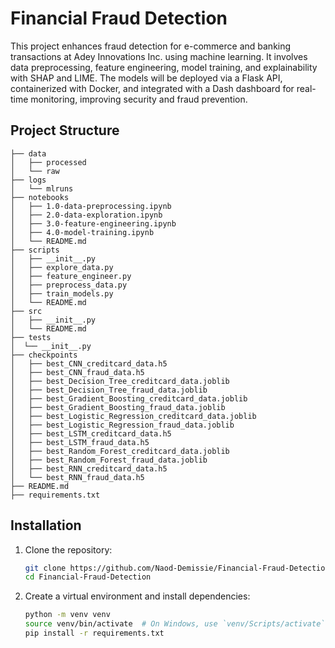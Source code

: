 # Financial Fraud Detection

This project enhances fraud detection for e-commerce and banking transactions at Adey Innovations Inc. using machine learning. It involves data preprocessing, feature engineering, model training, and explainability with SHAP and LIME. The models will be deployed via a Flask API, containerized with Docker, and integrated with a Dash dashboard for real-time monitoring, improving security and fraud prevention.

## Project Structure


```
├── data
│   ├── processed
│   └── raw
├── logs
│   └── mlruns
├── notebooks
│   ├── 1.0-data-preprocessing.ipynb
│   ├── 2.0-data-exploration.ipynb
│   ├── 3.0-feature-engineering.ipynb
│   ├── 4.0-model-training.ipynb
│   └── README.md
├── scripts
│   ├── __init__.py
│   ├── explore_data.py
│   ├── feature_engineer.py
│   ├── preprocess_data.py
│   ├── train_models.py
│   └── README.md
├── src
│   ├── __init__.py
│   └── README.md
├── tests
│  └── __init__.py
├── checkpoints
│   ├── best_CNN_creditcard_data.h5
│   ├── best_CNN_fraud_data.h5
│   ├── best_Decision_Tree_creditcard_data.joblib
│   ├── best_Decision_Tree_fraud_data.joblib
│   ├── best_Gradient_Boosting_creditcard_data.joblib
│   ├── best_Gradient_Boosting_fraud_data.joblib
│   ├── best_Logistic_Regression_creditcard_data.joblib
│   ├── best_Logistic_Regression_fraud_data.joblib
│   ├── best_LSTM_creditcard_data.h5
│   ├── best_LSTM_fraud_data.h5
│   ├── best_Random_Forest_creditcard_data.joblib
│   ├── best_Random_Forest_fraud_data.joblib
│   ├── best_RNN_creditcard_data.h5
│   └── best_RNN_fraud_data.h5
├── README.md
├── requirements.txt
```

## Installation

1. Clone the repository:
   ```bash
   git clone https://github.com/Naod-Demissie/Financial-Fraud-Detection.git
   cd Financial-Fraud-Detection
   ```

2. Create a virtual environment and install dependencies:
   ```bash
   python -m venv venv
   source venv/bin/activate  # On Windows, use `venv/Scripts/activate`
   pip install -r requirements.txt
   ```
